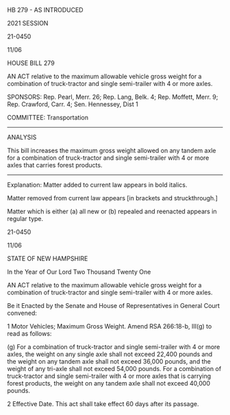 HB 279 - AS INTRODUCED

 

 

2021 SESSION

 21-0450

 11/06

 

HOUSE BILL 279

 

AN ACT relative to the maximum allowable vehicle gross weight for a combination of truck-tractor and single semi-trailer with 4 or more axles.

 

SPONSORS: Rep. Pearl, Merr. 26; Rep. Lang, Belk. 4; Rep. Moffett, Merr. 9; Rep. Crawford, Carr. 4; Sen. Hennessey, Dist 1

 

COMMITTEE: Transportation

 

-----------------------------------------------------------------

 

ANALYSIS

 

 This bill increases the maximum gross weight allowed on any tandem axle for a combination of truck-tractor and single semi-trailer with 4 or more axles that carries forest products.

 

- - - - - - - - - - - - - - - - - - - - - - - - - - - - - - - - - - - - - - - - - - - - - - - - - - - - - - - - - - - - - - - - - - - - - - - - - - - 

 

Explanation: Matter added to current law appears in bold italics.

 Matter removed from current law appears [in brackets and struckthrough.]

 Matter which is either (a) all new or (b) repealed and reenacted appears in regular type.

 21-0450

 11/06

 

STATE OF NEW HAMPSHIRE

 

In the Year of Our Lord Two Thousand Twenty One

 

AN ACT relative to the maximum allowable vehicle gross weight for a combination of truck-tractor and single semi-trailer with 4 or more axles.

 

Be it Enacted by the Senate and House of Representatives in General Court convened:

 

 1 Motor Vehicles; Maximum Gross Weight. Amend RSA 266:18-b, III(g) to read as follows:

 (g) For a combination of truck-tractor and single semi-trailer with 4 or more axles, the weight on any single axle shall not exceed 22,400 pounds and the weight on any tandem axle shall not exceed 36,000 pounds, and the weight of any tri-axle shall not exceed 54,000 pounds. For a combination of truck-tractor and single semi-trailer with 4 or more axles that is carrying forest products, the weight on any tandem axle shall not exceed 40,000 pounds.

 2 Effective Date. This act shall take effect 60 days after its passage.


